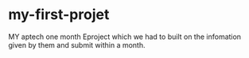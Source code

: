 # my-first-projet
MY aptech one month Eproject which we had to built on the infomation given by them and submit within a month.
